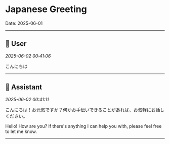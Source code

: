 # Japanese Greeting

Date: 2025-06-01

---

## 👤 User
*2025-06-02 00:41:06*

こんにちは

---

## 🤖 Assistant
*2025-06-02 00:41:11*

こんにちは！お元気ですか？何かお手伝いできることがあれば、お気軽にお話しください。

Hello! How are you? If there's anything I can help you with, please feel free to let me know.

---

